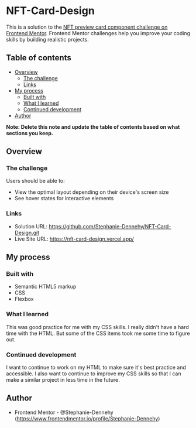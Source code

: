 # NFT-Card-Design

This is a solution to the [NFT preview card component challenge on Frontend Mentor](https://www.frontendmentor.io/challenges/nft-preview-card-component-SbdUL_w0U). Frontend Mentor challenges help you improve your coding skills by building realistic projects. 

## Table of contents

- [Overview](#overview)
  - [The challenge](#the-challenge)
  - [Links](#links)
- [My process](#my-process)
  - [Built with](#built-with)
  - [What I learned](#what-i-learned)
  - [Continued development](#continued-development)
- [Author](#author)

**Note: Delete this note and update the table of contents based on what sections you keep.**

## Overview

### The challenge

Users should be able to:

- View the optimal layout depending on their device's screen size
- See hover states for interactive elements


### Links

- Solution URL: https://github.com/Stephanie-Dennehy/NFT-Card-Design.git
- Live Site URL: https://nft-card-design.vercel.app/

## My process

### Built with

- Semantic HTML5 markup
- CSS
- Flexbox

### What I learned

This was good practice for me with my CSS skills. I really didn't have a hard time with the HTML. But some of the CSS items took me some time to figure out. 


### Continued development

I want to continue to work on my HTML to make sure it's best practice and accessible. I also want to continue to improve my CSS skills so that I can make a similar project in less time in the future. 


## Author

- Frontend Mentor - @Stephanie-Dennehy (https://www.frontendmentor.io/profile/Stephanie-Dennehy)
